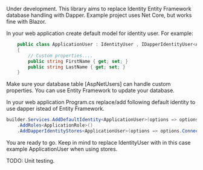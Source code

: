 Under development. This library aims to replace Identity Entity Framework database handling with Dapper. Example project uses Net Core, but works fine with Blazor.

In your web application create default model for identity user. For example:

```csharp
    public class ApplicationUser : IdentityUser , IDapperIdentityUser<ApplicationUser>
    {
        // Custom properties....
        public string FirstName { get; set; }
        public string LastName { get; set; }
    }
```
Make sure your database table [AspNetUsers] can handle custom properties. You can use Entity Framework to update your database.

In your web application Program.cs replace/add following default identity to use dapper istead of Entity Framework.

```csharp
builder.Services.AddDefaultIdentity<ApplicationUser>(options => options.SignIn.RequireConfirmedAccount = false)
    .AddRoles<ApplicationRole>()
    .AddDapperIdentityStores<ApplicationUser>(options => options.ConnectionString = connectionString);
```

You are ready to go. Keep in mind to replace IdentityUser with in this case example ApplicationUser when using stores.

TODO: Unit testing.
